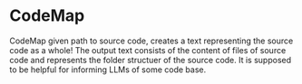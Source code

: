 # CodeMap
CodeMap given path to source code, creates a text representing the source code as a whole! The output text consists of the content of files of source code and represents the folder structuer of the source code. It is supposed to be helpful for informing LLMs of some code base.
